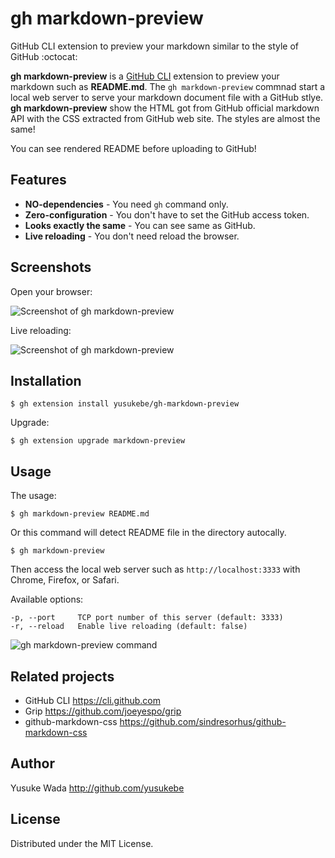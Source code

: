 # gh markdown-preview

GitHub CLI extension to preview your markdown similar to the style of GitHub :octocat:

**gh markdown-preview** is a [GitHub CLI](https://cli.github.com) extension to preview your markdown such as **README.md**. The `gh markdown-preview` commnad start a local web server to serve your markdown document file with a GitHub stlye. **gh markdown-preview** show the HTML got from GitHub official markdown API with the CSS extracted from GitHub web site. The styles are almost the same!

You can see rendered README before uploading to GitHub!

## Features

- **NO-dependencies** - You need `gh` command only.
- **Zero-configuration** - You don't have to set the GitHub access token.
- **Looks exactly the same** - You can see same as GitHub.
- **Live reloading** - You don't need reload the browser.

## Screenshots

Open your browser:

![Screenshot of gh markdown-preview](https://user-images.githubusercontent.com/10682/138411417-dd12a831-bacc-4b05-a33d-47d3f6b45483.png)

Live reloading:

![Screenshot of gh markdown-preview](https://user-images.githubusercontent.com/10682/138750423-ae7940cb-205e-4832-8e6a-af6f43c0f666.gif)

## Installation

```
$ gh extension install yusukebe/gh-markdown-preview
```

Upgrade:

```
$ gh extension upgrade markdown-preview
```

## Usage

The usage:

```
$ gh markdown-preview README.md
```

Or this command will detect README file in the directory autocally.

```
$ gh markdown-preview
```

Then access the local web server such as `http://localhost:3333` with Chrome, Firefox, or Safari.

Available options:

```text
-p, --port     TCP port number of this server (default: 3333)
-r, --reload   Enable live reloading (default: false)
```

![gh markdown-preview command](https://user-images.githubusercontent.com/10682/138411333-c1b5ccb9-d56a-478c-9f20-4c71cfe1536a.png)

## Related projects

- GitHub CLI <https://cli.github.com>
- Grip <https://github.com/joeyespo/grip>
- github-markdown-css <https://github.com/sindresorhus/github-markdown-css>

## Author

Yusuke Wada <http://github.com/yusukebe>

## License

Distributed under the MIT License.
